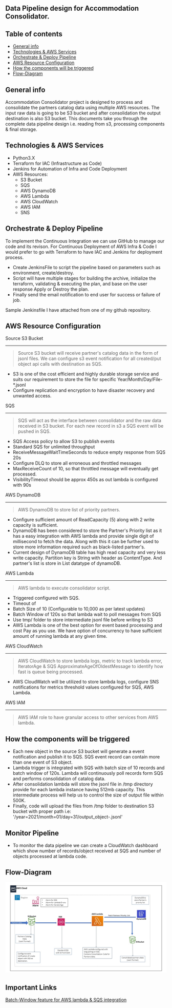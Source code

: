 ## Data Pipeline design for Accommodation Consolidator.

## Table of contents
* [General info](#general-info)
* [Technologies & AWS Services](#technologies)
* [Orchestrate & Deploy Pipeline](#orchestrate--deploy-pipeline)
* [AWS Resource Configuration](#aws-resource-configuration)
* [How the components will be triggered](#how-the-components-will-be-triggered)
* [Flow-Diagram](#flow-diagram)


## General info
Accommodation Consolidator project is designed to process and consolidate the partners catalog data using multiple AWS resources. The
input raw data is going to be S3 bucket and after consolidation the output destination is also S3 bucket.
This documents take you through the complete data pipeline design i.e. reading from s3, processing components & final storage.


## Technologies & AWS Services
* Python3.X
* Terraform for IAC (Infrastructure as Code)
* Jenkins for Automation of Infra and Code Deployment
* AWS Resources:
    * S3 Bucket
    * SQS
    * AWS DynamoDB
    * AWS Lambda
    * AWS CloudWatch
    * AWS IAM
    * SNS
    
 
## Orchestrate & Deploy Pipeline
To implement the Continuous Integration we can use GitHub to manage our code and its revison. 
For Continuous Deployment of AWS Infra & Code I would prefer to go with Terraform to have IAC and Jenkins 
for deployment process.
* Create JenkinsFile to script the pipeline based on parameters such as environment, create/destroy.
* Script will have multiple stages for building the archive,  initialize the terraform, validating & executing the plan,
  and base on the user response Apply or Destroy the plan.
* Finally send the email notification to end user for success or failure of job.

Sample Jenkinsfile I have attached from one of my github repository.

## AWS Resource Configuration

Source S3 Bucket
***
> Source S3 bucket will receive partner's catalog data in the form of jsonl files.
> We can configure s3 event notification for all created/put object api calls with destination as SQS.
* S3 is one of the cost efficient and highly durable storage service and suits our requirement to store the file
for specific Year/Month/Day/File-*.jsonl
* Configure replication and encryption to have disaster recovery and unwanted access. 


SQS
***
> SQS will act as the interface between consolidator and the raw data received in S3 bucket.
> For each new record in s3 a SQS event will be pushed in SQS.
* SQS Access policy to allow S3 to publish events
* Standard SQS for unlimited throughput
* ReceiveMessageWaitTimeSeconds to reduce empty response from SQS 20s
* Configure DLQ to store all erroneous and throttled messages
* MaxReceiveCount of 10, so that throttled message will eventually get processed.
* VisibilityTimeout should be approx 450s as out lambda is configured with 90s


AWS DynamoDB
***
> AWS DynamoDB to store list of priority partners.
* Configure sufficient amount of ReadCapacity (5) along with 2 write capacity is sufficient.
* DynamoDB has been considered to store the Partner's Priority list as it has a easy integration
with AWS lambda and provide single digit of millisecond to fetch the data. Along with this it can 
be further used to store more information required such as black-listed partner's.
* Current design of DynamoDB table has high read capacity and very less write capacity. Partition key is String with 
header as ContentType. And partner's list is store in List datatype of dynamoDB. 


AWS Lambda
***
> AWS lambda to execute consolidator script.
* Triggered configured with SQS.
* Timeout of 
* Batch Size of 10 (Configurable to 10,000 as per latest updates)
* Batch Window of 120s so that lambda wait to poll messages from SQS
* Use tmp/ folder to store intermediate jsonl file before writing to S3
* AWS Lambda is one of the best option for event based processing and cost Pay as you use. We have option of 
concurrency to have sufficient amount of running lambda at any given time.


AWS CloudWatch
***
> AWS CloudWatch to store lambda logs, metric to track lambda error, IteratorAge & SQS
ApproximateAgeOfOldestMessage to identify how fast is queue being processed.
* AWS CloudWatch will be utilized to store lambda logs, configure SNS notifications for metrics threshold values 
configured for SQS, AWS Lambda.


AWS IAM
***
> AWS IAM role to have granular access to other services from AWS lambda.

## How the components will be triggered
* Each new object in the source S3 bucket will generate a event notification and publish it to SQS. SQS event record 
can contain more than one event of S3 object.
* Lambda trigger is integrated with SQS with batch size of 10 records and batch window of 120s. Lambda will continuously
poll records form SQS and performs consolidation of catalog data.
* After consolidation lambda will store the jsonl file in /tmp directory provide for each lambda instance having 512mb
capacity. This intermediate process will help us to control the size of output file within 500K.
* Finally, code will upload the files from /tmp folder to destination S3 bucket with proper path i.e:
'/year=2021/month=01/day=31/output_object-<MICROSECOND>.jsonl'

## Monitor Pipeline
* To monitor the data pipeline we can create a CloudWatch dashboard which show number of records/object received at
SQS and number of objects processed at lambda code. 

## Flow-Diagram
![Data Flow Diagram for Lambda Processor](./images/data_flow_diagram.jpg)


## Important Links
[Batch-Window feature for AWS lambda & SQS integration](https://aws.amazon.com/about-aws/whats-new/2020/11/aws-lambda-now-supports-batch-windows-of-up-to-5-minutes-for-functions/)